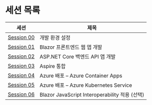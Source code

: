 # 세션 목록

| 세션                                       | 제목                                           |
|--------------------------------------------|------------------------------------------------|
| [Session 00](./00-setup.md)                | 개발 환경 설정                                 |
| [Session 01](./01-blazor-frontend.md)      | Blazor 프론트엔드 웹 앱 개발                   |
| [Session 02](./02-aspnet-core-backend.md)  | ASP.NET Core 백엔드 API 앱 개발                |
| [Session 03](./03-aspire-integration.md)   | Aspire 통합                                    |
| [Session 04](./04-azure-deployment-aca.md) | Azure 배포 &ndash; Azure Container Apps        |
| [Session 05](./04-azure-deployment-aks.md) | Azure 배포 &ndash; Azure Kubernetes Service    |
| [Session 06](./06-blazor-js-interop.md)    | Blazor JavaScript Interoperability 적용 (선택) |
